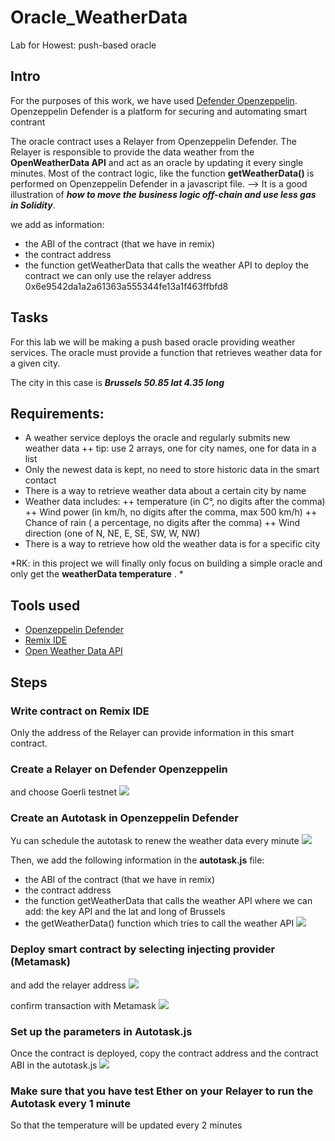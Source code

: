 # Oracle_WeatherData
Lab for Howest: push-based oracle

## Intro

For the purposes of this work, we have used [Defender Openzeppelin](https://defender.openzeppelin.com/). 
Openzeppelin Defender is a platform for securing and automating smart contrant

The oracle contract uses a Relayer from Openzeppelin Defender.
The Relayer is responsible to provide the data weather from the **OpenWeatherData API** and act as an oracle by updating it every single minutes.
Most of the contract logic, like the function **getWeatherData()** is performed on Openzeppelin Defender in a javascript file.
--> It is a good illustration of ***how to move the business logic off-chain and use less gas in Solidity***.


we add as information:
- the ABI of the contract (that we have in remix)
- the contract address
- the function getWeatherData that calls the weather API
to deploy the contract we can only use the relayer address 0x6e9542da1a2a61363a555344fe13a1f463ffbfd8


## Tasks
For this lab we will be making a push based oracle providing weather services.
The oracle must provide a function that retrieves weather data for a given city.

The city in this case is ***Brussels 50.85 lat 4.35 long***

##  Requirements:

+ A weather service deploys the oracle and regularly submits new weather data
++ tip: use 2 arrays, one for city names, one for data in a list
+ Only the newest data is kept, no need  to store  historic data in the smart contact
+ There is a way to retrieve weather data about a certain city by name
+ Weather data includes:
++ temperature (in C°, no digits after the comma)
++ Wind power (in km/h, no digits after the comma, max 500 km/h)
++ Chance of rain ( a percentage, no digits after the comma)
++ Wind direction (one of N, NE, E, SE, SW, W, NW)
+ There is a way to retrieve how old the weather data is for a specific city

*RK: in this project we will finally only focus on building a simple oracle and only get the **weatherData temperature** . *

## Tools used

+ [Openzeppelin Defender](https://defender.openzeppelin.com/)
+ [Remix IDE](https://remix.ethereum.org/)
+ [Open Weather Data API](https://openweathermap.org/)

## Steps

### Write contract on Remix IDE 
Only the address of the Relayer can provide information in this smart contract.

### Create a Relayer on Defender Openzeppelin 
and choose Goerli testnet
![](https://gateway.pinata.cloud/ipfs/QmU7kJAPRnfXsQgiSUiZGFSxuQ8irwD7xuBgmCCPaZZGc3)


### Create an Autotask in Openzeppelin Defender
Yu can schedule the autotask to renew the weather data every minute
![](https://gateway.pinata.cloud/ipfs/QmX1aHytMkGBXzQMNx8Nqxxo8eBA31Y86t57Dpnd1m46Ef)

Then, we add the following information in the **autotask.js** file:
- the ABI of the contract (that we have in remix)
- the contract address
- the function getWeatherData that calls the weather API where we can add:
   the key API and the lat and long of Brussels
- the getWeatherData() function which tries to call the weather API
![](https://gateway.pinata.cloud/ipfs/QmSqX6v9utdAghybK9aD9ptBuwvqtLXPz8tYjHgsy6D8Jn)

### Deploy smart contract by selecting injecting provider (Metamask)
and add the relayer address
![](https://gateway.pinata.cloud/ipfs/QmVtNrWhgjDWgLGv2Wzxu5FbFb46ysEFg9m5fykWULKXax)

confirm transaction with Metamask
![](https://gateway.pinata.cloud/ipfs/QmSL4qEzkrQGvcirmdkq1zFGoUZFMgMurBrh34YhqyK7Gy)


### Set up the parameters in Autotask.js
Once the contract is deployed, copy the contract address and the contract ABI in the autotask.js 
![](https://gateway.pinata.cloud/ipfs/QmXfS824j4CBEJH9bWtwonRGgVpzZRGVX4ZG2HdEu4J9D2)




### Make sure that you have test Ether on your Relayer to run the Autotask every 1 minute
So that the temperature will be updated every 2 minutes



